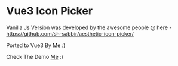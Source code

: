 # Vue3 Icon Picker

Vanilla Js Version was developed by the awesome people @ here - https://github.com/sh-sabbir/aesthetic-icon-picker/

Ported to Vue3 By [Me](https://fb.me/hasin "Hasin Hayder") :)

Check The Demo [Me](https://hasinhayder.github.io/vue3-icon-picker/ "Vue3 Icon Picker Demo") :)